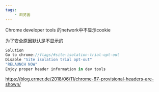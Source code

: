 ```yaml
---
tags:
    - 浏览器
---
```


Chrome developer tools 的network中不显示cookie

为了安全原因默认是不显示的

```javascript
Solution
Go to chrome://flags/#site-isolation-trial-opt-out
Disable "Site isolation trial opt-out"
"RELAUNCH NOW"
Enjoy proper header information in dev tools

```

https://blog.ermer.de/2018/06/11/chrome-67-provisional-headers-are-shown/

